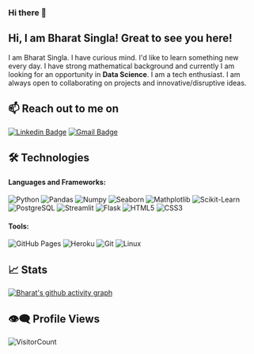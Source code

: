 ### Hi there 👋

<!--
**BharatSingla12/BharatSingla12** is a ✨ _special_ ✨ repository because its `README.md` (this file) appears on your GitHub profile.

Here are some ideas to get you started:

- 🔭 I’m currently working on ...
- 🌱 I’m currently learning ...
- 👯 I’m looking to collaborate on ...
- 🤔 I’m looking for help with ...
- 💬 Ask me about ...
- 📫 How to reach me: ...
- 😄 Pronouns: ...
- ⚡ Fun fact: ...
-->

## Hi, I am Bharat Singla! Great to see you here!

I am Bharat Singla. I have curious mind. I'd like to learn something new every day. I have strong mathematical background and currently I am looking for an opportunity in **Data Science**. I am a tech enthusiast. I am always open to collaborating on projects and innovative/disruptive ideas. 

<!-- Find out more about me & feel free to connect with me here: -->




## 📫 Reach out to me on


[![Linkedin Badge](https://img.shields.io/badge/-Linkedin-blue?style=flat-square&logo=Linkedin)](https://www.linkedin.com/in/bharat-singla-337328126/)
[![Gmail Badge](https://img.shields.io/badge/-Gmail-c14438?style=flat-square&logo=Gmail&logoColor=white)](mailto:bharatsingla12@gmail.com)

<!--
[![Linkedin Badge](https://img.shields.io/badge/-LinkedIn-blue?style=flat-square&logo=Linkedin&logoColor=white&link=https://www.linkedin.com/in/bharat-singla-337328126/)](https://www.linkedin.com/in/bharat-singla-337328126/)
[![Gmail Badge](https://img.shields.io/badge/-Gmail-c14438?style=flat-square&logo=Gmail&logoColor=white&link=mailto:bharatsingla12@gmail.com)](mailto:bharatsingla12@gmail.com)
[![Medium Badge](https://img.shields.io/badge/Medium-12100E?style=flat-square&logo=medium&logoColor=white&link=https://salonix.medium.com/)](https://khushi321.medium.com/)
[![Website Badge](https://img.shields.io/badge/-Portfolio-black?style=flat-square&logo=Wordpress&logoColor=white&link=https://BharatSingla12.github.io/portfolio/#/)](https://BharatSingla12.github.io/portfolio/#/) 
-->


## 🛠 Technologies

#### Languages and Frameworks:


![Python](https://img.shields.io/badge/-Python-black?style=flat-square&logo=Python)
![Pandas](https://img.shields.io/badge/-Pandas-black?style=flat-square&logo=Pandas)
![Numpy](https://img.shields.io/badge/-Numpy-black?style=flat-square&logo=Numpy)
![Seaborn](https://img.shields.io/badge/-Seaborn-black?style=flat-square&logo=Seaborn)
![Mathplotlib](https://img.shields.io/badge/-Mathplotlib-black?style=flat-square&logo=Mathplotlib)
![Scikit-Learn](https://img.shields.io/badge/-ScikitLearn-black?style=flat-square&logo=Scikit-Learn)
![PostgreSQL](https://img.shields.io/badge/-PostgreSQL-black?style=flat-square&logo=PostgreSQL)
![Streamlit](https://img.shields.io/badge/-Streamlit-black?style=flat-square&logo=Streamlit)
![Flask](https://img.shields.io/badge/-Flask-black?style=flat-square&logo=Flask)
![HTML5](https://img.shields.io/badge/-HTML5-black?style=flat-square&logo=HTML5)
![CSS3](https://img.shields.io/badge/-CSS3-black?style=flat-square&logo=CSS3)


#### Tools:
![GitHub Pages](https://img.shields.io/badge/-GitHubPage-black?style=flat-square&logo=github)
![Heroku](https://img.shields.io/badge/-Heroku-black?style=flat-square&logo=Heroku)
![Git](https://img.shields.io/badge/-Git-black?style=flat-square&logo=git)
![Linux](https://img.shields.io/badge/-Linux-black?style=flat-square&logo=Linux)

<!-- ![Google Cloud](https://img.shields.io/badge/Google%20Cloud-black?style=flat-square&logo=google-cloud) -->

<!--  <a href="#"><img alt="Postman" src="https://img.shields.io/badge/Postman-FF6C37?logo=postman&logoColor=white"></a> -->

## 📈 Stats

[![Bharat's github activity graph](https://activity-graph.herokuapp.com/graph?username=BharatSingla12&theme=react-dark&bg_color=000000&hide_border=true&area=true)](https://git.io/BharatSingla12)

<!--
<p align="center">
	
  <img width="48%" src="https://github-readme-stats.vercel.app/api?username=BharatSingla12&show_icons=true&theme=tokyonight" />
  <img width="48%" src="https://github-readme-streak-stats.herokuapp.com/?user=BharatSingla12&theme=tokyonight" />
</p>
<br>

-->
<!-- <div align="center">
    <a href="https://github.com/ryo-ma/github-profile-trophy" title="Go to Source">
      <img src="https://github-profile-trophy.vercel.app/?username=Khushi0321&theme=nord&column=7" alt="Trophies" />
    </a>
  </div>
</div> -->

## 👁‍🗨 Profile Views 
![VisitorCount](https://profile-counter.glitch.me/BharatSingla12/count.svg)

